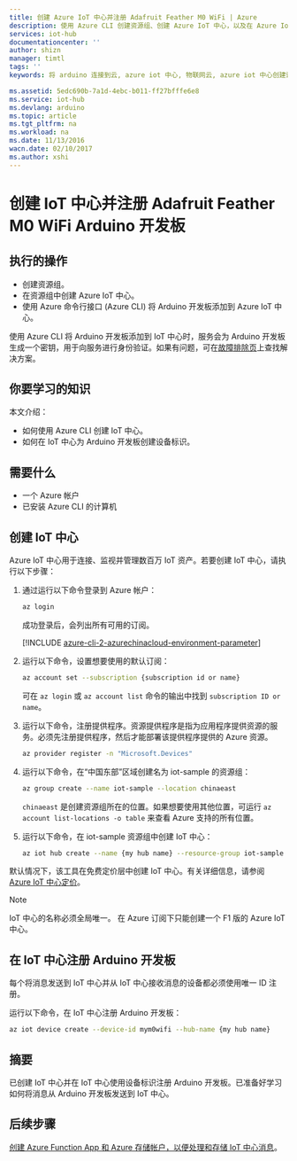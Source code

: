 ```yaml
---
title: 创建 Azure IoT 中心并注册 Adafruit Feather M0 WiFi | Azure
description: 使用 Azure CLI 创建资源组、创建 Azure IoT 中心，以及在 Azure IoT 中心注册 Adafruit Feather M0 WiFi。
services: iot-hub
documentationcenter: ''
author: shizn
manager: timtl
tags: ''
keywords: 将 arduino 连接到云, azure iot 中心, 物联网云, azure iot 中心创建设备, arduino 云

ms.assetid: 5edc690b-7a1d-4ebc-b011-ff27bfffe6e8
ms.service: iot-hub
ms.devlang: arduino
ms.topic: article
ms.tgt_pltfrm: na
ms.workload: na
ms.date: 11/13/2016
wacn.date: 02/10/2017
ms.author: xshi
---
```


# 创建 IoT 中心并注册 Adafruit Feather M0 WiFi Arduino 开发板

## 执行的操作
* 创建资源组。
* 在资源组中创建 Azure IoT 中心。
* 使用 Azure 命令行接口 (Azure CLI) 将 Arduino 开发板添加到 Azure IoT 中心。

使用 Azure CLI 将 Arduino 开发板添加到 IoT 中心时，服务会为 Arduino 开发板生成一个密钥，用于向服务进行身份验证。如果有问题，可在[故障排除页][troubleshoot]上查找解决方案。

## 你要学习的知识
本文介绍：

 - 如何使用 Azure CLI 创建 IoT 中心。
 - 如何在 IoT 中心为 Arduino 开发板创建设备标识。

## 需要什么
* 一个 Azure 帐户
* 已安装 Azure CLI 的计算机

## 创建 IoT 中心
Azure IoT 中心用于连接、监视并管理数百万 IoT 资产。若要创建 IoT 中心，请执行以下步骤：

1. 通过运行以下命令登录到 Azure 帐户：

    ```bash
    az login
    ```

    成功登录后，会列出所有可用的订阅。

    [!INCLUDE [azure-cli-2-azurechinacloud-environment-parameter](../../includes/azure-cli-2-azurechinacloud-environment-parameter.md)]

2. 运行以下命令，设置想要使用的默认订阅：

    ```bash
    az account set --subscription {subscription id or name}
    ```

    可在 `az login` 或 `az account list` 命令的输出中找到 `subscription ID or name`。

3. 运行以下命令，注册提供程序。资源提供程序是指为应用程序提供资源的服务。必须先注册提供程序，然后才能部署该提供程序提供的 Azure 资源。

    ```bash
    az provider register -n "Microsoft.Devices"
    ```

4. 运行以下命令，在“中国东部”区域创建名为 iot-sample 的资源组：

    ```bash
    az group create --name iot-sample --location chinaeast
    ```

    `chinaeast` 是创建资源组所在的位置。如果想要使用其他位置，可运行 `az account list-locations -o table` 来查看 Azure 支持的所有位置。

5. 运行以下命令，在 iot-sample 资源组中创建 IoT 中心：

    ```bash
    az iot hub create --name {my hub name} --resource-group iot-sample
    ```

默认情况下，该工具在免费定价层中创建 IoT 中心。有关详细信息，请参阅 [Azure IoT 中心定价](https://www.azure.cn/pricing/details/iot-hub/)。

> [!NOTE]
> IoT 中心的名称必须全局唯一。
> 在 Azure 订阅下只能创建一个 F1 版的 Azure IoT 中心。

## 在 IoT 中心注册 Arduino 开发板
每个将消息发送到 IoT 中心并从 IoT 中心接收消息的设备都必须使用唯一 ID 注册。

运行以下命令，在 IoT 中心注册 Arduino 开发板：

```bash
az iot device create --device-id mym0wifi --hub-name {my hub name}
```

## 摘要
已创建 IoT 中心并在 IoT 中心使用设备标识注册 Arduino 开发板。已准备好学习如何将消息从 Arduino 开发板发送到 IoT 中心。

## 后续步骤
[创建 Azure Function App 和 Azure 存储帐户，以便处理和存储 IoT 中心消息][process-and-store-iot-hub-messages]。

<!-- Images and links -->

[troubleshoot]: ./iot-hub-adafruit-feather-m0-wifi-kit-arduino-troubleshooting.md
[process-and-store-iot-hub-messages]: ./iot-hub-adafruit-feather-m0-wifi-kit-arduino-lesson3-deploy-resource-manager-template.md

<!---HONumber=Mooncake_0206_2017-->
<!--Update_Description:update wording and code-->